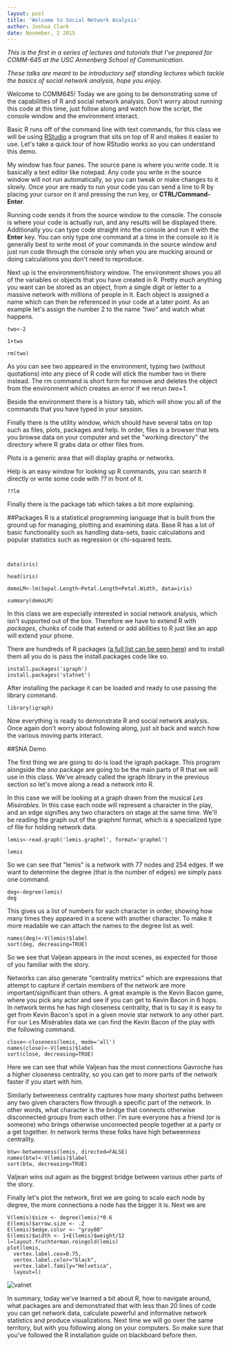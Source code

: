 ```yaml
---
layout: post
title: 'Welcome to Social Network Analysis'
author: Joshua Clark
date: November, 2 2015
---
```


*This is the first in a series of lectures and tutorials that I've prepared for COMM-645 at the USC Annenberg School of Communication.*

*These talks are meant to be introductory self standing lectures which tackle the basics of social network analysis, hope you enjoy.*

Welcome to COMM645! Today we are going to be demonstrating some of the capabilities of R and social network analysis. Don't worry about running this code at this time, just follow along and watch how the script, the console window and the environment interact.

Basic R runs off of the command line with text commands, for this class we will be using [RStudio](https://www.rstudio.com/) a program that sits on top of R and makes it easier to use. Let's take a quick tour of how RStudio works so you can understand this demo.

My window has four panes. The source pane is where you write code. It is basically a text editor like notepad. Any code you write in the source window will not run automatically, so you can tweak or make changes to it slowly. Once your are ready to run your code you can send a line to R by placing your cursor on it and pressing the run key, or **CTRL/Command-Enter**. 

Running code sends it from the source window to the console. The console is where your code is actually run, and any results will be displayed there. Additionally you can type code straight into the console and run it with the **Enter** key. You can only type one command at a time in the console so it is generally best to write most of your commands in the source window and just run code through the console only when you are mucking around or doing calculations you don't need to reproduce.

Next up is the environment/history window. The environment shows you all of the variables or objects that you have created in R. Pretty much anything you want can be stored as an object, from a single digit or letter to a massive network with millions of people in it. Each object is assigned a name which can then be referenced in your code at a later point. As an example let's assign the number 2 to the name *"two"* and watch what happens.

```{r assignment}
two<-2

1+two

rm(two)

```

As you can see two appeared in the environment, typing two (without quotations) into any piece of R code will stick the number two in there instead. The rm command is short form for remove and deletes the object from the environment which creates an error if we rerun *two+1*.

Beside the environment there is a history tab, which will show you all of the commands that you have typed in your session. 

Finally there is the utility window, which should have several tabs on top such as files, plots, packages and help. In order, files is a browser that lets you browse data on your computer and set the "working directory" the directory where R grabs data or other files from.

Plots is a generic area that will display graphs or networks.

Help is an easy window for looking up R commands, you can search it directly or write some code with *??* in front of it.

```{r help}
??lm
```

Finally there is the package tab which takes a bit more explaining.

##Packages
R is a statistical programming language that is built from the ground up for managing, plotting and examining data. Base R has a lot of basic functionality such as handling data-sets, basic calculations and popular statistics such as regression or chi-squared tests.

```{r basic demo}


data(iris)

head(iris)

demoLM<-lm(Sepal.Length~Petal.Length+Petal.Width, data=iris)

summary(demoLM)
```


In this class we are especially interested in social network analysis, which isn't supported out of the box. Therefore we have to extend R with *packages*, chunks of code that extend or add abilities to R just like an app will extend your phone.

There are hundreds of R packages ([a full list can be seen here](https://cran.r-project.org/web/packages/available_packages_by_name.html)) and to install them all you do is pass the install.packages code like so.

```{r eval=FALSE}
install.packages('igraph')
install.packages('statnet')
```
After installing the package it can be loaded and ready to use passing the library command.

```{r librarycheck}
library(igraph)
```

Now everything is ready to demonstrate R and social network analysis. Once again don't worry about following along, just sit back and watch how the various moving parts interact.

##SNA Demo

The first thing we are going to do is load the igraph package. This program alongside the *sna* package are going to be the main parts of R that we will use in this class. We've already called the igraph library in the previous section so let's move along a read a network into R.   

In this case we will be looking at a graph drawn from the musical *Les Misérables.* In this case each node will represent a character in the play, and an edge signifies any two characters on stage at the same time. We'll be reading the graph out of the graphml format, which is a specialized type of file for holding network data.

```{r reading}
lemis<-read.graph('lemis.graphml', format='graphml')

lemis
```

So we can see that "lemis" is a network with 77 nodes and 254 edges. If we want to determine the degree (that is the number of edges) we simply pass one command.

```{r deg}
deg<-degree(lemis)
deg
```

This gives us a list of numbers for each character in order, showing how many times they appeared in a scene with another character. To make it more readable we can attach the names to the degree list as well.


```{r degs}
names(deg)<-V(lemis)$label
sort(deg, decreasing=TRUE)
```

So we see that Valjean appears in the most scenes, as expected for those of you familiar with the story.   

Networks can also generate "centrality metrics" which are expressions that attempt to capture if certain members of the network are more important/significant than others. A great example is the Kevin Bacon game, where you pick any actor and see if you can get to Kevin Bacon in 6 hops. In network terms he has high closeness centrality, that is to say it is easy to get from Kevin Bacon's spot in a given movie star network to any other part. For our Les Misérables data we can find the Kevin Bacon of the play with the following command.
```{r close}
close<-closeness(lemis, mode='all')
names(close)<-V(lemis)$label
sort(close, decreasing=TRUE)
```

Here we can see that while Valjean has the most connections Gavroche has a higher closeness centrality, so you can get to more parts of the network faster if you start with him.   

Similarly betweeness centrality captures how many shortest paths between any two given characters flow through a specific part of the network. In other words, what character is the bridge that connects otherwise disconnected groups from each other. I'm sure everyone has a friend (or is someone) who brings otherwise unconnected people together at a party or a get together. In network terms these folks have high betweenness centrality.

```{r btwn}
btw<-betweenness(lemis, directed=FALSE)
names(btw)<-V(lemis)$label
sort(btw, decreasing=TRUE)
```

Valjean wins out again as the biggest bridge between various other parts of the story.   

Finally let's plot the network, first we are going to scale each node by degree, the more connections a node has the bigger it is. Next we are 

```{r, eval=FALSE}
V(lemis)$size <- degree(lemis)*0.6
E(lemis)$arrow.size <- .2
E(lemis)$edge.color <- "gray80"
E(lemis)$width <- 1+E(lemis)$weight/12
l=layout.fruchterman.reingold(lemis)
plot(lemis,
  vertex.label.cex=0.75,
  vertex.label.color="black",
  vertex.label.family="Helvetica", 
  layout=l)
```
![valnet](http://i.imgur.com/rzaDKQ4.png)

In summary, today we've learned a bit about R, how to navigate around, what packages are and demonstrated that with less than 20 lines of code you can get network data, calculate powerful and informative network statistics and produce visualizations. Next time we will go over the same territory, but with you following along on your computers. So make sure that you've followed the R installation guide on blackboard before then. 



